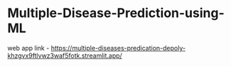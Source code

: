 # Multiple-Disease-Prediction-using-ML

web app link - https://multiple-diseases-predication-depoly-khzgvx9ftlvwz3waf5fotk.streamlit.app/
